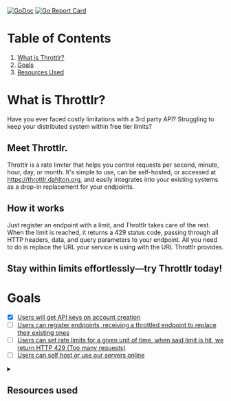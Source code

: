 [![GoDoc](https://godoc.org/github.com/linkinlog/throttlr?status.svg)](https://godoc.org/github.com/linkinlog/throttlr) [![Go Report Card](https://goreportcard.com/badge/github.com/linkinlog/throttlr)](https://goreportcard.com/report/github.com/linkinlog/throttlr)

# Table of Contents
1. [What is Throttlr?](#What-is-Throttlr)
2. [Goals](#Goals)
3. [Resources Used](#resources-used)

# What is Throttlr?

Have you ever faced costly limitations with a 3rd party API? Struggling to keep your distributed system within free tier limits?

## Meet Throttlr.

Throttlr is a rate limiter that helps you control requests per second, minute, hour, day, or month. It's simple to use, can be self-hosted, or accessed at https://throttlr.dahlton.org, and easily integrates into your existing systems as a drop-in replacement for your endpoints.

## How it works
Just register an endpoint with a limit, and Throttlr takes care of the rest. When the limit is reached, it returns a 429 status code, passing through all HTTP headers, data, and query parameters to your endpoint. All you need to do is replace the URL your service is using with the URL Throttlr provides.

## Stay within limits effortlessly—try Throttlr today!

# Goals
- [x] [Users will get API keys on account creation](https://github.com/Linkinlog/Throttlr/milestone/1)
- [ ] [Users can register endpoints, receiving a throttled endpoint to replace their existing ones](https://github.com/Linkinlog/Throttlr/milestone/2)
- [ ] [Users can set rate limits for a given unit of time, when said limit is hit, we return HTTP 429 (Too many requests)](https://github.com/Linkinlog/Throttlr/milestone/3)
- [ ] [Users can self host *or* use our servers online
](https://github.com/Linkinlog/Throttlr/milestone/4)
<details>
  <summary><h2>Resources used</h2></summary>
  <details>
    <summary><h3>General help</h3></summary>
    <a href="https://www.oreilly.com/library/view/cloud-native-go/9781492076322/">Cloud Native Go</a>
  </details>
  <details>
    <summary><h3>Database</h3></summary>
    <a href="https://www.alexedwards.net/blog/organising-database-access">Organising database access in Go</a>
  </details>
  <details>
    <summary><h3>Auth / sessions</h3></summary>
    <a href="https://github.com/golangci/golangci-api/tree/master">The archived golangci-api</a>
    <a href="https://github.com/CurtisVermeeren/gorilla-sessions-tutorial/tree/master">gorilla-sessions-tutorial</a>
    <a href="https://github.com/svenrisse/bookshelf/tree/main">bookshelf</a>
  </details>
</details>
